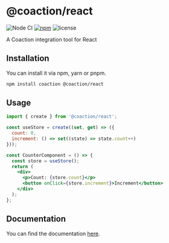 # @coaction/react

![Node CI](https://github.com/unadlib/coaction/workflows/Node%20CI/badge.svg)
[![npm](https://img.shields.io/npm/v/@coaction/react.svg)](https://www.npmjs.com/package/@coaction/react)
![license](https://img.shields.io/npm/l/@coaction/react)

A Coaction integration tool for React

## Installation

You can install it via npm, yarn or pnpm.

```sh
npm install coaction @coaction/react
```

## Usage

```jsx
import { create } from '@coaction/react';

const useStore = create((set, get) => ({
  count: 0,
  increment: () => set((state) => state.count++)
}));

const CounterComponent = () => {
  const store = useStore();
  return (
    <div>
      <p>Count: {store.count}</p>
      <button onClick={store.increment}>Increment</button>
    </div>
  );
};
```

## Documentation

You can find the documentation [here](https://github.com/unadlib/coaction).
